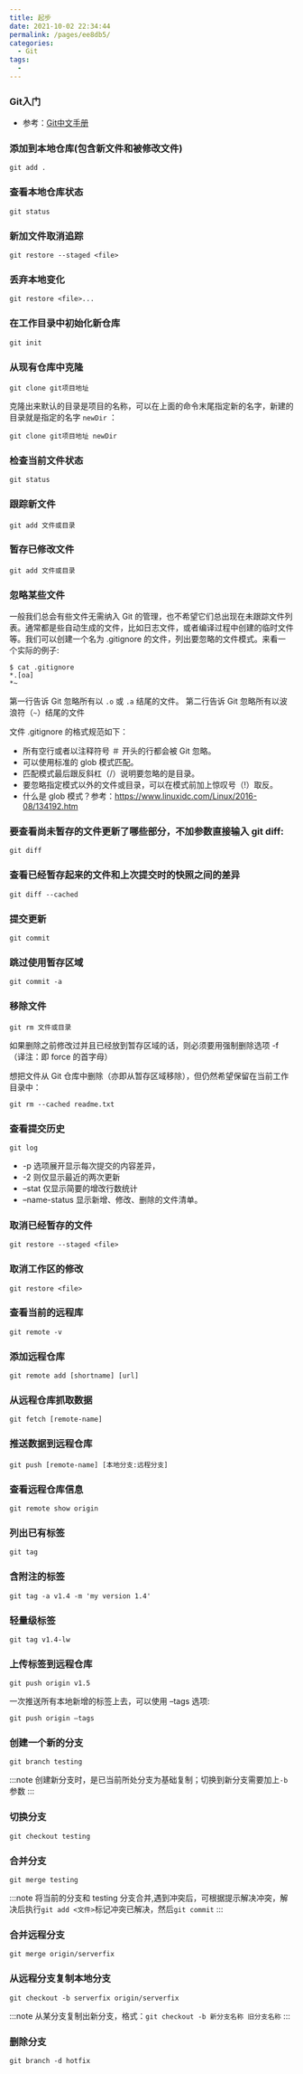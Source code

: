 ```yaml
---
title: 起步
date: 2021-10-02 22:34:44
permalink: /pages/ee8db5/
categories:
  - Git
tags:
  - 
---
```


### Git入门
- 参考：[Git中文手册](https://docs.pythontab.com/github/gitbook/)

### 添加到本地仓库(包含新文件和被修改文件)

```shell 
git add .
```

### 查看本地仓库状态

```shell 
git status
```


### 新加文件取消追踪
```shell
git restore --staged <file>
```

### 丢弃本地变化

```shell
git restore <file>...
```



### 在工作目录中初始化新仓库

```shell
git init
```

###  从现有仓库中克隆
```shell
git clone git项目地址
```
克隆出来默认的目录是项目的名称，可以在上面的命令末尾指定新的名字，新建的目录就是指定的名字 `newDir` ：
```shell
git clone git项目地址 newDir
```

### 检查当前文件状态
```shell
git status
```

### 跟踪新文件
```shell
git add 文件或目录
```


### 暂存已修改文件
```shell
git add 文件或目录
```

### 忽略某些文件
一般我们总会有些文件无需纳入 Git 的管理，也不希望它们总出现在未跟踪文件列表。通常都是些自动生成的文件，比如日志文件，或者编译过程中创建的临时文件等。我们可以创建一个名为 .gitignore 的文件，列出要忽略的文件模式。来看一个实际的例子:

```shell
$ cat .gitignore
*.[oa]
*~
```
第一行告诉 Git 忽略所有以 `.o` 或 `.a` 结尾的文件。
第二行告诉 Git 忽略所有以波浪符（`~`）结尾的文件

文件 .gitignore 的格式规范如下：
- 所有空行或者以注释符号 ＃ 开头的行都会被 Git 忽略。
- 可以使用标准的 glob 模式匹配。
- 匹配模式最后跟反斜杠（/）说明要忽略的是目录。
- 要忽略指定模式以外的文件或目录，可以在模式前加上惊叹号（!）取反。
- 什么是 glob 模式？参考：<https://www.linuxidc.com/Linux/2016-08/134192.htm>

### 要查看尚未暂存的文件更新了哪些部分，不加参数直接输入 git diff:
```shell
git diff
```

### 查看已经暂存起来的文件和上次提交时的快照之间的差异
```shell
git diff --cached
```

### 提交更新
```shell
git commit
```

### 跳过使用暂存区域

```shell
git commit -a
```

### 移除文件
```shell
git rm 文件或目录
```
如果删除之前修改过并且已经放到暂存区域的话，则必须要用强制删除选项 -f（译注：即 force 的首字母）

想把文件从 Git 仓库中删除（亦即从暂存区域移除），但仍然希望保留在当前工作目录中：

```shell
git rm --cached readme.txt
```

### 查看提交历史
```shell
git log
```
- -p 选项展开显示每次提交的内容差异，
- -2 则仅显示最近的两次更新
- –stat 仅显示简要的增改行数统计
- –name-status 显示新增、修改、删除的文件清单。

### 取消已经暂存的文件
```shell
git restore --staged <file>
```

### 取消工作区的修改
```shell
git restore <file>
```

### 查看当前的远程库
```shell
git remote -v
```

### 添加远程仓库
```shell
git remote add [shortname] [url]
```

### 从远程仓库抓取数据
```shell
git fetch [remote-name]
```

### 推送数据到远程仓库
```shell
git push [remote-name] [本地分支:远程分支]
```

### 查看远程仓库信息

```shell
git remote show origin
```

### 列出已有标签
```shell
git tag
```
### 含附注的标签
```shell
git tag -a v1.4 -m 'my version 1.4'
```


### 轻量级标签
```shell
git tag v1.4-lw
```

### 上传标签到远程仓库
```shell
git push origin v1.5
```
一次推送所有本地新增的标签上去，可以使用 –tags 选项:
```shell
git push origin –tags 
```

### 创建一个新的分支
```shell
git branch testing 
```
:::note
创建新分支时，是已当前所处分支为基础复制；切换到新分支需要加上`-b`参数
:::

### 切换分支
```shell
git checkout testing 
```

### 合并分支
```shell
git merge testing 
```
:::note
将当前的分支和 testing 分支合并,遇到冲突后，可根据提示解决冲突，解决后执行`git add <文件>`标记冲突已解决，然后`git commit`
:::

### 合并远程分支
```shell
git merge origin/serverfix
```

### 从远程分支复制本地分支
```shell
git checkout -b serverfix origin/serverfix
```
:::note
从某分支复制出新分支，格式：`git checkout -b 新分支名称 旧分支名称`
:::

### 删除分支
```shell
git branch -d hotfix
```











